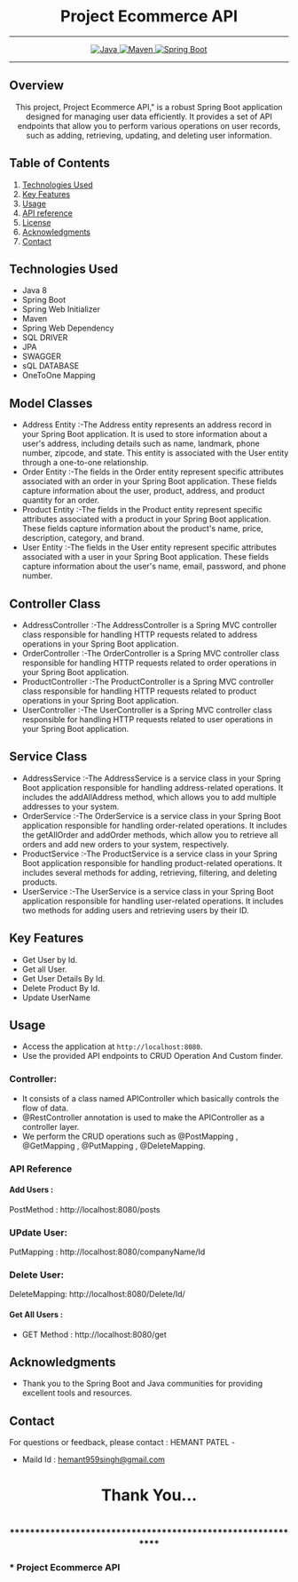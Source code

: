 # <h1 align = "center"> Project Ecommerce API </h1>
___ 
<p align="center">
<a href="Java url">
    <img alt="Java" src="https://img.shields.io/badge/Java->=8-darkblue.svg" />
</a>
<a href="Maven url" >
    <img alt="Maven" src="https://img.shields.io/badge/maven-3.1.3-brightgreen.svg" />
</a>
<a href="Spring Boot url" >
    <img alt="Spring Boot" src="https://img.shields.io/badge/Spring Boot-3.0.6-brightgreen.svg" />
</a>
</p>

---

<p align="left">

<!-- Project Description -->
## Overview
<p align="center">This project,  Project Ecommerce API," is a robust Spring Boot application designed for managing user data efficiently. It provides a set of API endpoints that allow you to perform various operations on user records, such as adding, retrieving, updating, and deleting user information. 
</p>

<!-- Table of Contents -->
## Table of Contents
1. [Technologies Used](#technologies-used)
2. [Key Features](#key-features)
3. [Usage](#usage)
4. [API reference](#api-reference)
5. [License](#license)
6. [Acknowledgments](#acknowledgments)
7. [Contact](#contact)

<!-- Technologies Used -->
## Technologies Used
- Java 8
- Spring Boot
- Spring Web Initializer
- Maven
- Spring Web Dependency
- SQL DRIVER
- JPA
- SWAGGER
- sQL DATABASE
- OneToOne Mapping

## Model Classes
- Address Entity :-The Address entity represents an address record in your Spring Boot application. It is used to store information about a user's address, including details such as name, landmark, phone number, zipcode, and state. This entity is associated with the User entity through a one-to-one relationship.
- Order Entity :-The fields in the Order entity represent specific attributes associated with an order in your Spring Boot application. These fields capture information about the user, product, address, and product quantity for an order.
- Product Entity :-The fields in the Product entity represent specific attributes associated with a product in your Spring Boot application. These fields capture information about the product's name, price, description, category, and brand.
- User Entity :-The fields in the User entity represent specific attributes associated with a user in your Spring Boot application. These fields capture information about the user's name, email, password, and phone number.
## Controller Class
- AddressController :-The AddressController is a Spring MVC controller class responsible for handling HTTP requests related to address operations in your Spring Boot application.
- OrderController :-The OrderController is a Spring MVC controller class responsible for handling HTTP requests related to order operations in your Spring Boot application.
- ProductController :-The ProductController is a Spring MVC controller class responsible for handling HTTP requests related to product operations in your Spring Boot application.
- UserController :-The UserController is a Spring MVC controller class responsible for handling HTTP requests related to user operations in your Spring Boot application.
## Service Class
- AddressService :-The AddressService is a service class in your Spring Boot application responsible for handling address-related operations. It includes the addAllAddress method, which allows you to add multiple addresses to your system.
- OrderService :-The OrderService is a service class in your Spring Boot application responsible for handling order-related operations. It includes the getAllOrder and addOrder methods, which allow you to retrieve all orders and add new orders to your system, respectively.
- ProductService :-The ProductService is a service class in your Spring Boot application responsible for handling product-related operations. It includes several methods for adding, retrieving, filtering, and deleting products.
- UserService :-The UserService is a service class in your Spring Boot application responsible for handling user-related operations. It includes two methods for adding users and retrieving users by their ID.


<!-- Key Features -->
## Key Features
- Get User by Id.
- Get all User.
- Get User Details By Id.
- Delete Product By Id.
- Update UserName

<!-- Usage -->
## Usage
- Access the application at `http://localhost:8080`.
- Use the provided API endpoints to CRUD Operation And Custom finder.

### Controller:
- It consists of a class named APIController which basically controls the flow of data.
- @RestController annotation is used to make the APIController as a controller layer.
- We perform the CRUD operations such as @PostMapping , @GetMapping , @PutMapping , @DeleteMapping.

### API Reference

#### Add Users :
PostMethod :  http://localhost:8080/posts
### UPdate User:
PutMapping : http://localhost:8080/companyName/Id

### Delete User:
DeleteMapping: http://localhost:8080/Delete/Id/


#### Get All Users :
 - GET Method : http://localhost:8080/get

 

 <!-- Acknowledgments -->
## Acknowledgments
- Thank you to the Spring Boot and Java communities for providing excellent tools and resources.

<!-- Contact -->
## Contact
For questions or feedback, please contact : HEMANT PATEL   -
- Maild Id : hemant959singh@gmail.com

<h1 align="center">Thank You...<h1>
<h3 align = "center"> ***********************************************************<h3>
*  Project Ecommerce API
